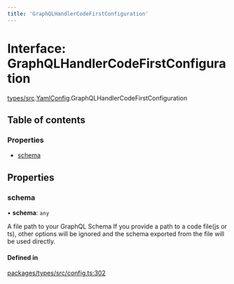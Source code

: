 ```yaml
---
title: 'GraphQLHandlerCodeFirstConfiguration'
---
```


# Interface: GraphQLHandlerCodeFirstConfiguration

[types/src](../modules/types_src).[YamlConfig](../modules/types_src.YamlConfig).GraphQLHandlerCodeFirstConfiguration

## Table of contents

### Properties

- [schema](types_src.YamlConfig.GraphQLHandlerCodeFirstConfiguration#schema)

## Properties

### schema

• **schema**: `any`

A file path to your GraphQL Schema
If you provide a path to a code file(js or ts),
other options will be ignored and the schema exported from the file will be used directly.

#### Defined in

[packages/types/src/config.ts:302](https://github.com/Urigo/graphql-mesh/blob/master/packages/types/src/config.ts#L302)
